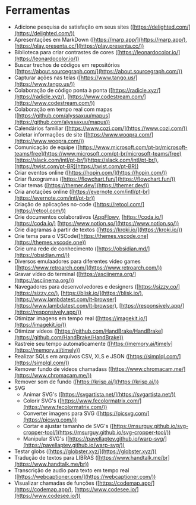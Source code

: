 # Ferramentas

- Adicione pesquisa de satisfação em seus sites ([https://delighted.com/](https://delighted.com/))
- Apresentações em MarkDown ([https://marp.app/](https://marp.app/), [https://play.presenta.cc/](https://play.presenta.cc/))
- Biblioteca para criar contrastes de cores ([https://leonardocolor.io/](https://leonardocolor.io/))
- Buscar trechos de códigos em repositórios ([https://about.sourcegraph.com/](https://about.sourcegraph.com/))
- Capturar ações nas telas ([https://www.tango.us/](https://www.tango.us/))
- Colaboração de código ponta à ponta ([https://radicle.xyz/](https://radicle.xyz/), [https://www.codestream.com/](https://www.codestream.com/))
- Colaboração em tempo real com mapas ([https://github.com/alyssaxuu/mapus](https://github.com/alyssaxuu/mapus))
- Calendários familiar ([https://www.cozi.com/](https://www.cozi.com/))
- Coletar informações de site ([https://www.woopra.com/](https://www.woopra.com/))
- Comunicação de equipe ([https://www.microsoft.com/pt-br/microsoft-teams/free](https://www.microsoft.com/pt-br/microsoft-teams/free) [https://slack.com/intl/pt-br/](https://slack.com/intl/pt-br/), [https://twist.com/pt-BR](https://twist.com/pt-BR))
- Criar eventos online ([https://hopin.com/](https://hopin.com/))
- Criar fluxogramas ([https://flowchart.fun/](https://flowchart.fun/))
- Criar temas ([https://themer.dev/](https://themer.dev/))
- Cria anotações online ([https://evernote.com/intl/pt-br](https://evernote.com/intl/pt-br))
- Criação de aplicações no-code ([https://retool.com/](https://retool.com/))
- Crie documentos colaborativos ([AppFlowy](https://www.appflowy.io/), [https://coda.io/](https://coda.io/) [https://www.notion.so/](https://www.notion.so/))
- Crie diagramas à partir de textos ([https://kroki.io/](https://kroki.io/))
- Crie tema para o VSCode([https://themes.vscode.one](https://themes.vscode.one))
- Crie uma rede de conhecimento ([https://obsidian.md/](https://obsidian.md/))
- Diversos emulaadores para diferentes video games ([https://www.retroarch.com/](https://www.retroarch.com/))
- Gravar vídeo do terminal ([https://asciinema.org/](https://asciinema.org/))
- Navegadores para desenvolvedores e designers ([https://sizzy.co/](https://sizzy.co/), [https://blisk.io/](https://blisk.io/), [https://www.lambdatest.com/lt-browser](https://www.lambdatest.com/lt-browser), [https://responsively.app/](https://responsively.app/))
- Otimizar imagens em tempo real ([https://imagekit.io/](https://imagekit.io/))
- Otimizar vídeos ([https://github.com/HandBrake/HandBrake](https://github.com/HandBrake/HandBrake))
- Rastreie seu tempo automaticamente ([https://memory.ai/timely](https://memory.ai/timely))
- Realizar SQLs em arquivos CSV, XLS e JSON ([https://simplql.com/](https://simplql.com/))
- Remover fundo de videos chamadass ([https://www.chromacam.me/](https://www.chromacam.me/))
- Remover som de fundo ([https://krisp.ai/](https://krisp.ai/))
- SVG
  - Animar SVG's ([https://svgartista.net/](https://svgartista.net/))
  - Colorir SVG's ([https://www.fecolormatrix.com/](https://www.fecolormatrix.com/))
  - Converter imagens para SVG ([https://picsvg.com/](https://picsvg.com/))
  - Cortar e ajustar tamanho de SVG's ([https://msurguy.github.io/svg-cropper-tool/](https://msurguy.github.io/svg-cropper-tool/))
  - Manipular SVG's ([https://pavellaptev.github.io/warp-svg/](https://pavellaptev.github.io/warp-svg/))
- Testar globs ([https://globster.xyz/](https://globster.xyz/))
- Tradução de textos para LIBRAS ([https://www.handtalk.me/br](https://www.handtalk.me/br))
- Transcrição de audio para texto em tempo real ([https://webcaptioner.com/](https://webcaptioner.com/))
- Visualizar chamadas de funções ([https://codemap.app/](https://codemap.app/), [https://www.codesee.io/](https://www.codesee.io/))
